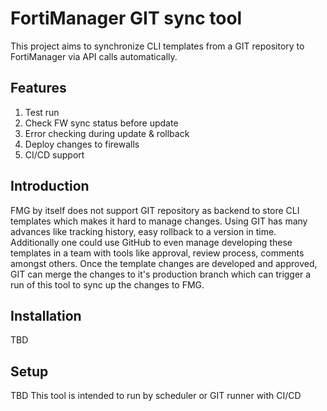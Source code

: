 # FortiManager GIT sync tool

This project aims to synchronize CLI templates from a GIT repository to FortiManager
via API calls automatically.

## Features

1. Test run
2. Check FW sync status before update
3. Error checking during update & rollback
4. Deploy changes to firewalls
5. CI/CD support

## Introduction

FMG by itself does not support GIT repository as backend to store CLI templates which
makes it hard to manage changes. Using GIT has many advances like tracking history, easy rollback to a version
in time. Additionally one could use GitHub to even manage developing these templates in a team with tools like
approval, review process, comments amongst others. Once the template changes are developed and approved, GIT can
merge the changes to it's production branch which can trigger a run of this tool to sync up the changes to FMG.

## Installation

TBD

## Setup

TBD
This tool is intended to run by scheduler or GIT runner with CI/CD
